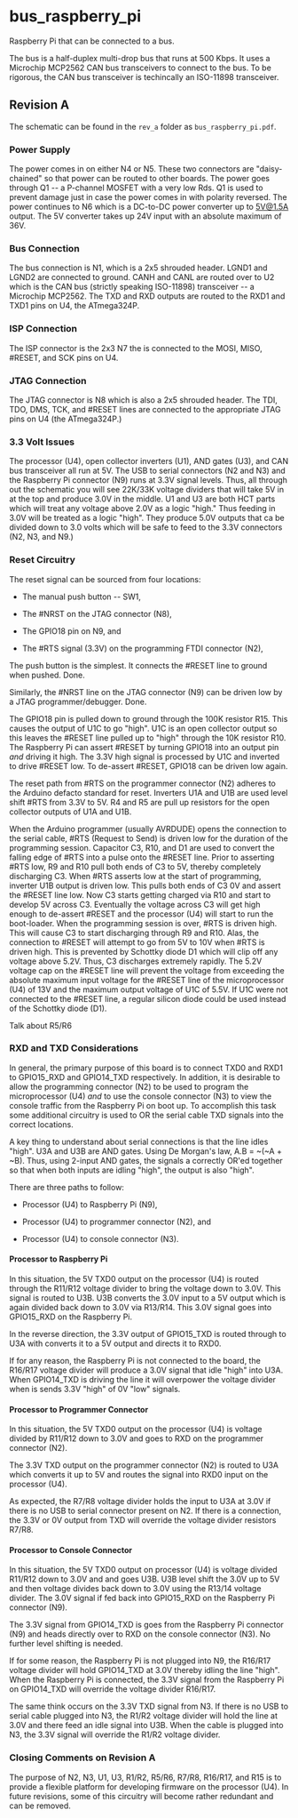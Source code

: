 # bus_raspberry_pi

Raspberry Pi that can be connected to a bus.

The bus is a half-duplex multi-drop bus that runs at 500 Kbps.
It uses a Microchip MCP2562 CAN bus transceivers to connect to
the bus.  To be rigorous, the CAN bus transceiver is techincally
an ISO-11898 transceiver.

## Revision A

The schematic can be found in the `rev_a` folder as
`bus_raspberry_pi.pdf`.

### Power Supply

The power comes in on either N4 or N5.  These two connectors
are "daisy-chained" so that power can be routed to other boards.
The power goes through Q1 -- a P-channel MOSFET with a very low
Rds.  Q1 is used to prevent damage just in case the power
comes in with polarity reversed.  The power continues to N6
which is a DC-to-DC power converter up to 5V@1.5A output.
The 5V converter takes up 24V input with an absolute maximum
of 36V.

### Bus Connection

The bus connection is N1, which is a 2x5 shrouded header.
LGND1 and LGND2 are connected to ground.  CANH and CANL
are routed over to U2 which is the CAN bus (strictly
speaking ISO-11898) transceiver -- a Microchip MCP2562.
The TXD and RXD outputs are routed to the RXD1 and TXD1
pins on U4, the ATmega324P.

### ISP Connection

The ISP connector is the 2x3 N7 the is connected to the
MOSI, MISO, #RESET, and SCK pins on U4.

### JTAG Connection

The JTAG connector is N8 which is also a 2x5 shrouded header.
The TDI, TDO, DMS, TCK, and #RESET lines are connected to the
appropriate JTAG pins on U4 (the ATmega324P.)

### 3.3 Volt Issues

The processor (U4), open collector inverters (U1), AND gates (U3),
and CAN bus transceiver all run at 5V.  The USB to serial connectors
(N2 and N3) and the Raspberry Pi connector (N9) runs at 3.3V signal
levels.  Thus, all through out the schematic you will see 22K/33K
voltage dividers that will take 5V in at the top and produce 3.0V
in the middle.  U1 and U3 are both HCT parts which will treat any
voltage above 2.0V as a logic "high."  Thus feeding in 3.0V will
be treated as a logic "high".  They produce 5.0V outputs that ca
be divided down to 3.0 volts which will be safe to feed to the 3.3V
connectors (N2, N3, and N9.)

### Reset Circuitry

The reset signal can be sourced from four locations:

* The manual push button -- SW1,

* The #NRST on the JTAG connector (N8),

* The GPIO18 pin on N9, and

* The #RTS signal (3.3V) on the programming FTDI connector (N2),

The push button is the simplest.  It connects the #RESET line
to ground when pushed.  Done.

Similarly, the #NRST line on the JTAG connector (N9) can be
driven low by a JTAG programmer/debugger.  Done.

The GPIO18 pin is pulled down to ground through the 100K
resistor R15.  This causes the output of U1C to go "high".
U1C is an open collector output so this leaves the #RESET
line pulled up to "high" through the 10K resistor R10.
The Raspberry Pi can assert #RESET by turning GPIO18 into
an output pin *and* driving it high.  The 3.3V high signal
is processed by U1C and inverted to drive #RESET low.
To de-assert #RESET, GPIO18 can be driven low again.

The reset path from #RTS on the programmer connector (N2)
adheres to the Arduino defacto standard for reset.  Inverters
U1A and U1B are used level shift #RTS from
3.3V to 5V.  R4 and R5 are pull up resistors for the open
collector outputs of U1A and U1B.

When the Arduino programmer (usually AVRDUDE) opens the connection
to the serial cable, #RTS (Request to Send) is driven low
for the duration of the programming session.  Capacitor C3, R10,
and D1 are used to convert the falling edge of #RTS into a
pulse onto the #RESET line.  Prior to asserting #RTS low,
R9 and R10 pull both ends of C3 to 5V, thereby completely
discharging C3.  When #RTS asserts low at the start of
programming, inverter U1B output is driven low.  This pulls
both ends of C3 0V and assert the  #RESET line low.  Now
C3 starts getting charged via R10 and start to develop 5V
across C3.  Eventually the voltage across C3 will get high
enough to de-assert #RESET and the processor (U4)
will start to run the boot-loader.  When the programming
session is over, #RTS is driven high.  This will cause
C3 to start discharging through R9 and R10.  Alas, the
connection to #RESET will attempt to go from 5V to 10V
when #RTS is driven high.  This is prevented by Schottky
diode D1 which will clip off any voltage above 5.2V.
Thus, C3 discharges extremely rapidly.  The 5.2V voltage
cap on the #RESET line will prevent the voltage from exceeding
the absolute maximum input voltage for the #RESET line of
the microprocessor (U4) of 13V and the maximum output voltage
of U1C of 5.5V.  If U1C were not connected to the #RESET line,
a regular silicon diode could be used instead of the Schottky
diode (D1).

Talk about R5/R6

### RXD and TXD Considerations

In general, the primary purpose of this board is to connect
TXD0 and RXD1 to GPIO15_RXD and GPIO14_TXD respectively.
In addition, it is desirable to allow the programming
connector (N2) to be used to program the microprocessor (U4)
*and* to use the console connector (N3) to view the console
traffic from the Raspberry Pi on boot up.  To accomplish this
task some additional circuitry is used to OR the serial
cable TXD signals into the correct locations.

A key thing to understand about serial connections is that
the line idles "high".  U3A and U3B are AND gates.  Using
De Morgan's law, A.B = ~(~A + ~B).  Thus, using 2-input AND
gates, the signals a correctly OR'ed together so that when
both inputs are idling "high", the output is also "high".

There are three paths to follow:

* Processor (U4) to Raspberry Pi (N9),

* Processor (U4) to programmer connector (N2), and

* Processor (U4) to console connector (N3).

#### Processor to Raspberry Pi

In this situation, the 5V TXD0 output  on the processor (U4)
is routed through the R11/R12 voltage divider to bring the
voltage down to 3.0V.  This signal is routed to U3B.  U3B
converts the 3.0V input to a 5V output which is again divided
back down to 3.0V via R13/R14.  This 3.0V signal goes into
GPIO15_RXD on the Raspberry Pi.

In the reverse direction, the 3.3V output of GPIO15_TXD is
routed through to U3A with converts it to a 5V output and
directs it to RXD0.

If for any reason, the Raspberry Pi is not connected to
the board, the R16/R17 voltage divider will produce a 3.0V
signal that idle "high" into U3A.  When GPIO14_TXD is
driving the line it will overpower the voltage divider
when is sends 3.3V "high" of 0V "low" signals.

#### Processor to Programmer Connector

In this situation, the 5V TXD0 output on the processor (U4)
is voltage divided by R11/R12 down to 3.0V and goes to RXD
on the programmer connector (N2).

The 3.3V TXD output on the programmer connector (N2) is
routed to U3A which converts it up to 5V and routes the
signal into RXD0 input on the processor (U4).

As expected, the R7/R8 voltage divider holds the input
to U3A at 3.0V if there is no USB to serial connector
present on N2.  If there is a connection, the 3.3V or
0V output from TXD will override the voltage divider
resistors R7/R8.

#### Processor to Console Connector

In this situation, the 5V TXD0 output on processor (U4)
is voltage divided R11/R12 down to 3.0V and and goes U3B.
U3B level shift the 3.0V up to 5V and then voltage divides
back down to 3.0V using the R13/14 voltage divider.
The 3.0V signal if fed back into GPIO15_RXD on the
Raspberry Pi connector (N9).

The 3.3V signal from GPIO14_TXD is goes from the Raspberry
Pi connector (N9) and heads directly over to RXD on the
console connector (N3).  No further level shifting is needed.

If for some reason, the Raspberry Pi is not plugged into N9,
the R16/R17 voltage divider will hold GPIO14_TXD at 3.0V
thereby idling the line "high".  When the Raspberry Pi is
connected, the 3.3V signal from the Raspberry Pi on GPIO14_TXD
will override the voltage divider R16/R17.

The same think occurs on the 3.3V TXD signal from N3.
If there is no USB to serial cable plugged into N3, the
R1/R2 voltage divider will hold the line at 3.0V and
there feed an idle signal into U3B.  When the cable is
plugged into N3, the 3.3V signal will override the R1/R2
voltage divider.

### Closing Comments on Revision A

The purpose of N2, N3, U1, U3, R1/R2, R5/R6, R7/R8,
R16/R17, and R15 is to provide a flexible platform for
developing firmware on the processor (U4).  In future
revisions, some of this circuitry will become rather
redundant and can be removed.

